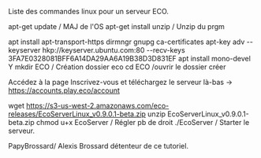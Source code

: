 Liste des commandes linux pour un serveur ECO. 

apt-get update  / MAJ de l'OS
apt-get install unzip / Unzip du prgm

apt install apt-transport-https dirmngr gnupg ca-certificates
apt-key adv --keyserver hkp://keyserver.ubuntu.com:80 --recv-keys 3FA7E0328081BFF6A14DA29AA6A19B38D3D831EF
apt install mono-devel
Y
mkdir ECO / Création dossier eco
cd ECO /ouvrir le dossier créer

Accédez à la page Inscrivez-vous et téléchargez le serveur là-bas  -> https://accounts.play.eco/account

wget https://s3-us-west-2.amazonaws.com/eco-releases/EcoServerLinux_v0.9.0.1-beta.zip
unzip EcoServerLinux_v0.9.0.1-beta.zip
chmod u+x EcoServer / Régler pb de droit
./EcoServer / Starter le serveur. 


PapyBrossard/ Alexis Brossard détenteur de ce tutoriel. 
